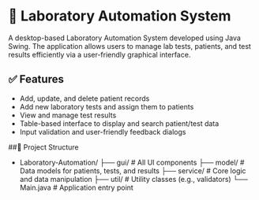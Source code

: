 # 🧪 Laboratory Automation System

A desktop-based Laboratory Automation System developed using Java Swing. The application allows users to manage lab tests, patients, and test results efficiently via a user-friendly graphical interface.

## ✅ Features

- Add, update, and delete patient records
- Add new laboratory tests and assign them to patients
- View and manage test results
- Table-based interface to display and search patient/test data
- Input validation and user-friendly feedback dialogs

##📁 Project Structure
- Laboratory-Automation/
├── gui/              # All UI components
├── model/            # Data models for patients, tests, and results
├── service/          # Core logic and data manipulation
├── util/             # Utility classes (e.g., validators)
└── Main.java         # Application entry point
